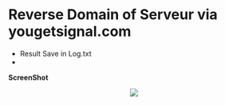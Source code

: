 **Reverse Domain of Serveur via yougetsignal.com**
========================================

* Result Save in Log.txt
* 
**ScreenShot**

<p align="center"><img src="https://cloud.githubusercontent.com/assets/8810334/4935969/4eaf470c-65b3-11e4-8265-4d4a566fe0c5.png" /></p>
